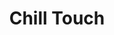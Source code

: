 ---
title: "Chill Touch"
permalink: /spells/chill-touch/
tags:
  - Spell
available_for:
  - Sorcerer
  - Warlock
  - Wizard
level: "Cantrip"
school: "Necromancy"
range: "120 ft"
comp:
  - V
  - S
duration: "1 round"
attack: "Ranged"
effect: "Necrotic"
description: |
  You create a ghostly, skeletal hand in the space of a creature within range. Make a ranged spell attack against the creature to assail it with the chill of the grave. On a hit, the target takes 1d8 necrotic damage, and it can't regain hit points until the start of your next turn. Until then, the hand clings to the target.

  If you hit an undead target, it also has disadvantage on attack rolls against you until the end of your next turn.

  This spell's damage increases by 1d8 when you reach 5th level (2d8), 11th level (3d8), and 17th level (4d8).
excerpt: "You create a ghostly, skeletal hand in the space of a creature within range."
source: "Basic Rules"
---